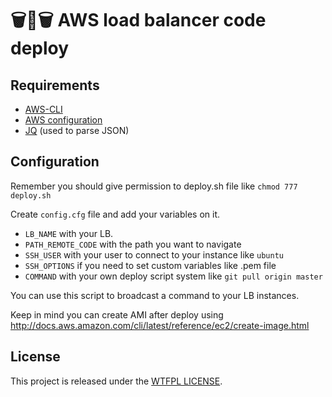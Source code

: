 # 🗑️💩🗑️ AWS load balancer code deploy

## Requirements

* [AWS-CLI](https://aws.amazon.com/es/cli/)
* [AWS configuration](http://docs.aws.amazon.com/cli/latest/userguide/cli-chap-getting-started.html)
* [JQ](https://stedolan.github.io/jq/download/) (used to parse JSON)


## Configuration

Remember you should give permission to deploy.sh file like `chmod 777 deploy.sh`

Create `config.cfg` file and add your variables on it.

* `LB_NAME` with your LB.
* `PATH_REMOTE_CODE` with the path you want to navigate
* `SSH_USER` with your user to connect to your instance like `ubuntu`
* `SSH_OPTIONS` if you need to set custom variables like .pem file
* `COMMAND` with your own deploy script system like `git pull origin master`


You can use this script to broadcast a command to your LB instances.

Keep in mind you can create AMI after deploy using http://docs.aws.amazon.com/cli/latest/reference/ec2/create-image.html


## License
This project is released under the [WTFPL LICENSE](http://www.wtfpl.net/ "WTFPL LICENSE").
